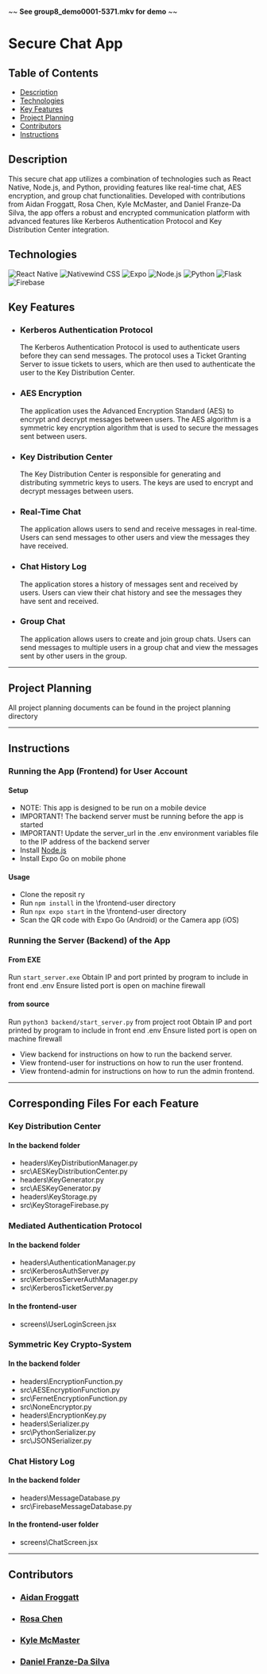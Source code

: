 ~~ **See group8_demo0001-5371.mkv for demo** ~~
# Secure Chat App
## Table of Contents
- [Description](#description)
- [Technologies](#technologies)
- [Key Features](#key-features)
- [Project Planning](#project-planning)
- [Contributors](#contributors)
- [Instructions](#instructions)
## Description
This secure chat app utilizes a combination of technologies such as React Native, Node.js, and Python, providing features like real-time chat, AES encryption, and group chat functionalities. Developed with contributions from Aidan Froggatt, Rosa Chen, Kyle McMaster, and Daniel Franze-Da Silva, the app offers a robust and encrypted communication platform with advanced features like Kerberos Authentication Protocol and Key Distribution Center integration.

## Technologies
![React Native](https://img.shields.io/badge/-React%20Native-61DAFB?logo=react&logoColor=white&style=flat)
![Nativewind CSS](https://img.shields.io/badge/-Nativewind%20CSS-000000?logo=tailwind-css&logoColor=white&style=flat)
![Expo](https://img.shields.io/badge/-Expo-000020?logo=expo&logoColor=white&style=flat)
![Node.js](https://img.shields.io/badge/-Node.js-339933?logo=node.js&logoColor=white&style=flat)
![Python](https://img.shields.io/badge/-Python-3776AB?logo=python&logoColor=white&style=flat)
![Flask](https://img.shields.io/badge/-Flask-000000?logo=flask&logoColor=white&style=flat)
![Firebase](https://img.shields.io/badge/-Firebase-FFCA28?logo=firebase&logoColor=white&style=flat)
## Key Features
- ### Kerberos Authentication Protocol
  The Kerberos Authentication Protocol is used to authenticate users before they can send messages. The protocol uses a Ticket Granting Server to issue tickets to users, which are then used to authenticate the user to the Key Distribution Center.
- ### AES Encryption
  The application uses the Advanced Encryption Standard (AES) to encrypt and decrypt messages between users. The AES algorithm is a symmetric key encryption algorithm that is used to secure the messages sent between users.
- ### Key Distribution Center
  The Key Distribution Center is responsible for generating and distributing symmetric keys to users. The keys are used to encrypt and decrypt messages between users.
- ### Real-Time Chat
  The application allows users to send and receive messages in real-time. Users can send messages to other users and view the messages they have received.
- ### Chat History Log
  The application stores a history of messages sent and received by users. Users can view their chat history and see the messages they have sent and received.
- ### Group Chat
  The application allows users to create and join group chats. Users can send messages to multiple users in a group chat and view the messages sent by other users in the group.

---

## Project Planning
All project planning documents can be found in the project planning directory

---

## Instructions
### Running the App (Frontend) for User Account
#### Setup
- NOTE: This app is designed to be run on a mobile device
- IMPORTANT! The backend server must be running before the app is started
- IMPORTANT! Update the server_url in the .env environment variables file to the IP address of the backend server 
- Install [Node.js](https://nodejs.org/en/)
- Install Expo Go on mobile phone
#### Usage
- Clone the reposit ry
- Run `npm install` in the \frontend-user directory
- Run `npx expo start` in the \frontend-user directory
- Scan the QR code with Expo Go (Android) or the Camera app (iOS)
### Running the Server (Backend) of the App
#### From EXE
Run `start_server.exe`
Obtain IP and port printed by program to include in front end .env
Ensure listed port is open on machine firewall
#### from source
Run `python3 backend/start_server.py` from project root
Obtain IP and port printed by program to include in front end .env
Ensure listed port is open on machine firewall
- View backend for instructions on how to run the backend server.
- View frontend-user for instructions on how to run the user frontend.
- View frontend-admin for instructions on how to run the admin frontend.

---

## Corresponding Files For each Feature
### Key Distribution Center
#### In the backend folder
* headers\KeyDistributionManager.py
* src\AESKeyDistributionCenter.py
* headers\KeyGenerator.py
* src\AESKeyGenerator.py
* headers\KeyStorage.py
* src\KeyStorageFirebase.py
### Mediated Authentication Protocol
#### In the backend folder
* headers\AuthenticationManager.py
* src\KerberosAuthServer.py
* src\KerberosServerAuthManager.py
* src\KerberosTicketServer.py
#### In the frontend-user
* screens\UserLoginScreen.jsx
### Symmetric Key Crypto-System
#### In the backend folder
* headers\EncryptionFunction.py
* src\AESEncryptionFunction.py
* src\FernetEncryptionFunction.py
* src\NoneEncryptor.py
* headers\EncryptionKey.py
* headers\Serializer.py
* src\PythonSerializer.py
* src\JSONSerializer.py
### Chat History Log
#### In the backend folder
* headers\MessageDatabase.py
* src\FirebaseMessageDatabase.py
#### In the frontend-user folder
* screens\ChatScreen.jsx

--- 

## Contributors
- ### [Aidan Froggatt](https://github.com/aidanfroggatt)
- ### [Rosa Chen](https://github.com/rosachen3)
- ### [Kyle McMaster](https://github.com/KyleJMcMaster)
- ### [Daniel Franze-Da Silva](https://github.com/DanielFD04)
